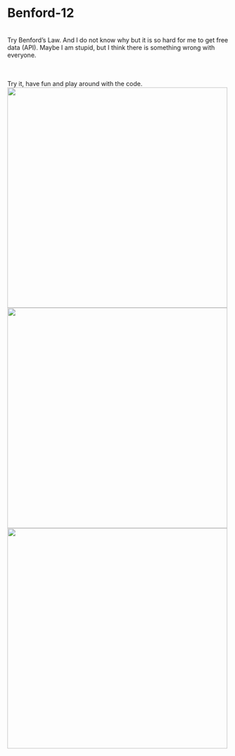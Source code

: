 # Benford-12
<br/>
Try Benford’s Law.
And I do not know why but it is so hard for me to get free data (API).
Maybe I am stupid, but I think there is something wrong with everyone. 

<br/><br/>
Try it, have fun and play around with the code.<br/>
<img src="https://user-images.githubusercontent.com/57795657/73839072-c1bf1b80-481d-11ea-976e-aab7a5a3b8d6.png" width="500" height = "500">
<img src="https://user-images.githubusercontent.com/57795657/73839076-c552a280-481d-11ea-83f2-75cbfa160a7f.png" width="500" height = "500">
<img src="https://user-images.githubusercontent.com/57795657/73839083-c97ec000-481d-11ea-808c-59b756a36557.png" width="500" height = "500">
